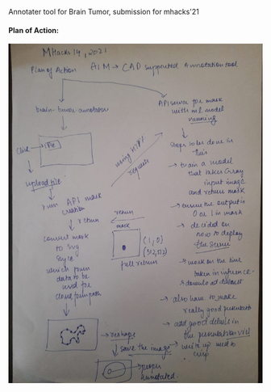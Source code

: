 
Annotater tool for Brain Tumor, submission for mhacks'21




#### Plan of Action:
<img src="./assets/planofaction.jpeg " alt="drawing"/>
